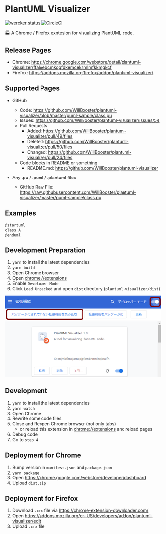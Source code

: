 # PlantUML Visualizer

[![wercker status](https://app.wercker.com/status/a6c8380156a0f46acd284e60c6d689d1/m/master 'wercker status')](https://app.wercker.com/project/byKey/a6c8380156a0f46acd284e60c6d689d1)
[![CircleCI](https://circleci.com/gh/WillBooster/plantuml-visualizer.svg?style=svg&circle-token=79199228c723770d4b343c6be8cfa1d915e34a0e)](https://circleci.com/gh/WillBooster/plantuml-visualizer)

:factory: A Chrome / Firefox exntesion for visualizing PlantUML code.

## Release Pages

- Chrome: https://chrome.google.com/webstore/detail/plantuml-visualizer/ffaloebcmkogfdkemcekamlmfkkmgkcf
- Firefox: https://addons.mozilla.org/firefox/addon/plantuml-visualizer/

## Supported Pages

- GitHub
  - Code: https://github.com/WillBooster/plantuml-visualizer/blob/master/puml-sample/class.pu
  - Issues: https://github.com/WillBooster/plantuml-visualizer/issues/54
  - Pull Requests
    - Added: https://github.com/WillBooster/plantuml-visualizer/pull/49/files
    - Deleted: https://github.com/WillBooster/plantuml-visualizer/pull/50/files
    - Changed: https://github.com/WillBooster/plantuml-visualizer/pull/24/files
  - Code blocks in README or something
    - README.md: https://github.com/WillBooster/plantuml-visualizer
- Any .pu / .puml / .plantuml files

  - GitHub Raw File: https://raw.githubusercontent.com/WillBooster/plantuml-visualizer/master/puml-sample/class.pu

## Examples

```puml
@startuml
class A
@enduml
```

## Development Preparation

1. `yarn` to install the latest dependencies
1. `yarn build`
1. Open Chrome browser
1. Open [chrome://extensions](chrome://extensions)
1. Enable `Developer Mode`
1. Click `Load Unpacked` and open `dist` directory (`plantuml-visualizer/dist`)

![Screenshot](screen.png)

## Development

1. `yarn` to install the latest dependencies
1. `yarn watch`
1. Open Chrome
1. Rewrite some code files
1. Close and Reopen Chrome browser (not only tabs)
   - or reload this extension in [chrome://extensions](chrome://extensions) and reload pages
1. Debug code
1. Go to `step 4`

## Deployment for Chrome

1. Bump version in `manifest.json` and `package.json`
1. `yarn package`
1. Open https://chrome.google.com/webstore/developer/dashboard
1. Upload `dist.zip`

## Deployment for Firefox

1. Download `.crx` file via https://chrome-extension-downloader.com/
1. Open https://addons.mozilla.org/en-US/developers/addon/plantuml-visualizer/edit
1. Upload `.crx` file
